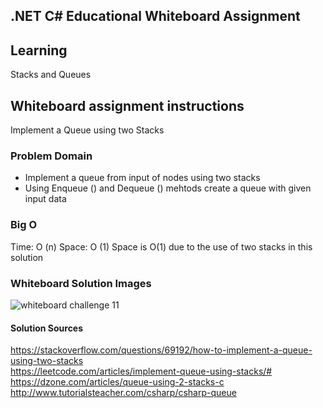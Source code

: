 ## .NET C# Educational Whiteboard Assignment

## Learning
Stacks and Queues

## Whiteboard assignment instructions
Implement a Queue using two Stacks

### Problem Domain
* Implement a queue from input of nodes using two stacks
* Using Enqueue () and Dequeue () mehtods create a queue with given input data

### Big O
Time: O (n)
Space: O (1)
Space is O(1) due to the use of two stacks in this solution

### Whiteboard Solution Images
![whiteboard challenge 11](https://user-images.githubusercontent.com/39015829/47376150-bab2df00-d6a6-11e8-8994-09b70c063e8c.jpg)

#### Solution Sources
https://stackoverflow.com/questions/69192/how-to-implement-a-queue-using-two-stacks </br>
https://leetcode.com/articles/implement-queue-using-stacks/#</br>
https://dzone.com/articles/queue-using-2-stacks-c</br>
http://www.tutorialsteacher.com/csharp/csharp-queue</br>
